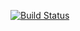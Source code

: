 [![Build Status](https://travis-ci.org/gavinblair90/sem.svg?branch=master)](https://travis-ci.org/gavinblair90/sem)